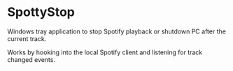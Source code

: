 # SpottyStop
Windows tray application to stop Spotify playback or shutdown PC after the current track.

Works by hooking into the local Spotify client and listening for track changed events.
